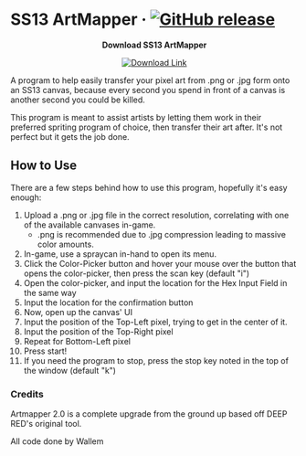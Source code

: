 # SS13 ArtMapper &middot; [![GitHub release](https://img.shields.io/github/v/release/Wallemations/ss13_artmapper?color=blue&label=Current%20Version)](https://github.com/Wallemations/ss13_artmapper/releases/latest)

<p align="center"><b>Download SS13 ArtMapper</b></p>
<p align="center">
  <a href="https://github.com/Wallemations/ss13_artmapper/releases/download/v2.2/ArtMapper2.exe">
    <img src="https://img.shields.io/badge/Download-ArtMapper2.exe-blue?style=for-the-badge&logo=github" alt="Download Link"/>
  </a>
</p>


A program to help easily transfer your pixel art from .png or .jpg form onto an SS13 canvas, 
because every second you spend in front of a canvas is another second you could be killed.

This program is meant to assist artists by letting them work in their preferred spriting program of choice,
then transfer their art after. It's not perfect but it gets the job done.


## How to Use
There are a few steps behind how to use this program, hopefully it's easy enough:

1) Upload a .png or .jpg file in the correct resolution, correlating with one of the available canvases in-game.
    - .png is recommended due to .jpg compression leading to massive color amounts.
2) In-game, use a spraycan in-hand to open its menu. 
3) Click the Color-Picker button and hover your mouse over the button that opens the color-picker, then press the scan key (default "i")
4) Open the color-picker, and input the location for the Hex Input Field in the same way
5) Input the location for the confirmation button
6) Now, open up the canvas' UI
7) Input the position of the Top-Left pixel, trying to get in the center of it.
8) Input the position of the Top-Right pixel
9) Repeat for Bottom-Left pixel
10) Press start!
11) If you need the program to stop, press the stop key noted in the top of the window (default "k")


### Credits

Artmapper 2.0 is a complete upgrade from the ground up based off DEEP RED's original tool.

All code done by Wallem